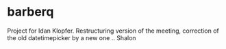 # barberq
Project for Idan Klopfer.
Restructuring version of the meeting, correction of the old datetimepicker by a new one ..
Shalon 
